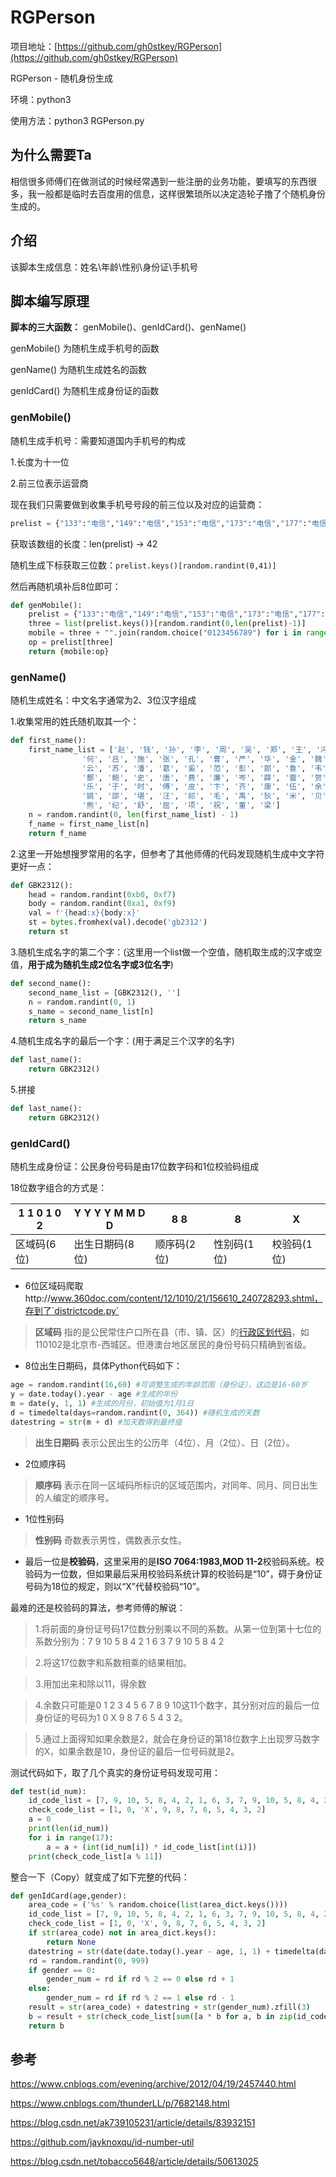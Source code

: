 # RGPerson

项目地址：[https://github.com/gh0stkey/RGPerson](https://github.com/gh0stkey/RGPerson)

RGPerson - 随机身份生成

环境：python3

使用方法：python3 RGPerson.py

## 为什么需要Ta

相信很多师傅们在做测试的时候经常遇到一些注册的业务功能，要填写的东西很多，我一般都是临时去百度用的信息，这样很繁琐所以决定造轮子撸了个随机身份生成的。

## 介绍

该脚本生成信息：姓名\年龄\性别\身份证\手机号

## 脚本编写原理

**脚本的三大函数：** genMobile()、genIdCard()、genName()

genMobile() 为随机生成手机号的函数 

genName() 为随机生成姓名的函数

genIdCard() 为随机生成身份证的函数

### genMobile()

随机生成手机号：需要知道国内手机号的构成

1.长度为十一位

2.前三位表示运营商

现在我们只需要做到收集手机号号段的前三位以及对应的运营商：

```python
prelist = {"133":"电信","149":"电信","153":"电信","173":"电信","177":"电信","180":"电信","181":"电信","189":"电信","199":"电信","130":"联通","131":"联通","132":"联通","145":"联通","155":"联通","156":"联通","166":"联通","171":"联通","175":"联通","176":"联通","185":"联通","186":"联通","166":"联通","134":"移动","135":"移动","136":"移动","137":"移动","138":"移动","139":"移动","147":"移动","150":"移动","151":"移动","152":"移动","157":"移动","158":"移动","159":"移动","172":"移动","178":"移动","182":"移动","183":"移动","184":"移动","187":"移动","188":"移动","198":"移动"}
```

获取该数组的长度：len(prelist) -> 42

随机生成下标获取三位数：`prelist.keys()[random.randint(0,41)]`

然后再随机填补后8位即可：

```python
def genMobile():
    prelist = {"133":"电信","149":"电信","153":"电信","173":"电信","177":"电信","180":"电信","181":"电信","189":"电信","199":"电信","130":"联通","131":"联通","132":"联通","145":"联通","155":"联通","156":"联通","166":"联通","171":"联通","175":"联通","176":"联通","185":"联通","186":"联通","166":"联通","134":"移动","135":"移动","136":"移动","137":"移动","138":"移动","139":"移动","147":"移动","150":"移动","151":"移动","152":"移动","157":"移动","158":"移动","159":"移动","172":"移动","178":"移动","182":"移动","183":"移动","184":"移动","187":"移动","188":"移动","198":"移动"}
    three = list(prelist.keys())[random.randint(0,len(prelist)-1)]
    mobile = three + "".join(random.choice("0123456789") for i in range(8))
    op = prelist[three]
    return {mobile:op}
```

### genName()

随机生成姓名：中文名字通常为2、3位汉字组成

1.收集常用的姓氏随机取其一个：

```python
def first_name():
    first_name_list = ['赵', '钱', '孙', '李', '周', '吴', '郑', '王', '冯', '陈', '褚', '卫', '蒋', '沈', '韩', '杨', '朱', '秦', '尤', '许',
                '何', '吕', '施', '张', '孔', '曹', '严', '华', '金', '魏', '陶', '姜', '戚', '谢', '邹', '喻', '柏', '水', '窦', '章',
                '云', '苏', '潘', '葛', '奚', '范', '彭', '郎', '鲁', '韦', '昌', '马', '苗', '凤', '花', '方', '俞', '任', '袁', '柳',
                '酆', '鲍', '史', '唐', '费', '廉', '岑', '薛', '雷', '贺', '倪', '汤', '滕', '殷', '罗', '毕', '郝', '邬', '安', '常',
                '乐', '于', '时', '傅', '皮', '卞', '齐', '康', '伍', '余', '元', '卜', '顾', '孟', '平', '黄', '和', '穆', '萧', '尹',
                '姚', '邵', '堪', '汪', '祁', '毛', '禹', '狄', '米', '贝', '明', '臧', '计', '伏', '成', '戴', '谈', '宋', '茅', '庞',
                '熊', '纪', '舒', '屈', '项', '祝', '董', '梁']
    n = random.randint(0, len(first_name_list) - 1)
    f_name = first_name_list[n]
    return f_name
```

2.这里一开始想搜罗常用的名字，但参考了其他师傅的代码发现随机生成中文字符更好一点：

```python
def GBK2312():
    head = random.randint(0xb0, 0xf7)
    body = random.randint(0xa1, 0xf9)
    val = f'{head:x}{body:x}'
    st = bytes.fromhex(val).decode('gb2312')
    return st
```

3.随机生成名字的第二个字：(这里用一个list做一个空值，随机取生成的汉字或空值，**用于成为随机生成2位名字或3位名字**)

```python
def second_name():
    second_name_list = [GBK2312(), '']
    n = random.randint(0, 1)
    s_name = second_name_list[n]
    return s_name
```

4.随机生成名字的最后一个字：(用于满足三个汉字的名字)

```python
def last_name():
    return GBK2312()
```

5.拼接

```python
def last_name():
    return GBK2312()
```

### genIdCard()

随机生成身份证：公民身份号码是由17位数字码和1位校验码组成

18位数字组合的方式是：

| 1 1 0 1 0	2 | Y Y	Y Y	M M D D | 8 8         | 8           | X           |
| -------------- | --------------------- | ----------- | ----------- | ----------- |
| 区域码(6位)    | 出生日期码(8位)       | 顺序码(2位) | 性别码(1位) | 校验码(1位) |

- 6位区域码爬取http://www.360doc.com/content/12/1010/21/156610_240728293.shtml，存到了`districtcode.py`

> **区域码** 指的是公民常住户口所在县（市、镇、区）的[行政区划代码](https://zh.wikipedia.org/wiki/%E4%B8%AD%E5%8D%8E%E4%BA%BA%E6%B0%91%E5%85%B1%E5%92%8C%E5%9B%BD%E8%A1%8C%E6%94%BF%E5%8C%BA%E5%88%92%E4%BB%A3%E7%A0%81)，如110102是北京市-西城区。但港澳台地区居民的身份号码只精确到省级。

- 8位出生日期码，具体Python代码如下：

```python
age = random.randint(16,60) #可调整生成的年龄范围（身份证），这边是16-60岁
y = date.today().year - age #生成的年份
m = date(y, 1, 1) #生成的月份，初始值为1月1日
d = timedelta(days=random.randint(0, 364)) #随机生成的天数
datestring = str(m + d) #加天数得到最终值
```

> **出生日期码** 表示公民出生的公历年（4位）、月（2位）、日（2位）。

- 2位顺序码

> **顺序码** 表示在同一区域码所标识的区域范围内，对同年、同月、同日出生的人编定的顺序号。

- 1位性别码

> **性别码** 奇数表示男性，偶数表示女性。

- 最后一位是**校验码**，这里采用的是**ISO 7064:1983,MOD 11-2**校验码系统。校验码为一位数，但如果最后采用校验码系统计算的校验码是“10”，碍于身份证号码为18位的规定，则以“X”代替校验码“10”。

最难的还是校验码的算法，参考师傅的解说：

>1.将前面的身份证号码17位数分别乘以不同的系数。从第一位到第十七位的系数分别为：7 9 10 5 8 4 2 1 6 3 7 9 10 5 8 4 2 

>2.将这17位数字和系数相乘的结果相加。 

>3.用加出来和除以11，得余数

>4.余数只可能是0 1 2 3 4 5 6 7 8 9 10这11个数字，其分别对应的最后一位身份证的号码为1 0 X 9 8 7 6 5 4 3 2。 

>5.通过上面得知如果余数是2，就会在身份证的第18位数字上出现罗马数字的Ⅹ，如果余数是10，身份证的最后一位号码就是2。 

测试代码如下，取了几个真实的身份证号码发现可用：

```python
def test(id_num):
	id_code_list = [7, 9, 10, 5, 8, 4, 2, 1, 6, 3, 7, 9, 10, 5, 8, 4, 2]
	check_code_list = [1, 0, 'X', 9, 8, 7, 6, 5, 4, 3, 2]
	a = 0
	print(len(id_num))
	for i in range(17):
		a = a + (int(id_num[i]) * id_code_list[int(i)])
	print(check_code_list[a % 11])
```

整合一下（Copy）就变成了如下完整的代码：

```python
def genIdCard(age,gender):
    area_code = ('%s' % random.choice(list(area_dict.keys())))
    id_code_list = [7, 9, 10, 5, 8, 4, 2, 1, 6, 3, 7, 9, 10, 5, 8, 4, 2]
    check_code_list = [1, 0, 'X', 9, 8, 7, 6, 5, 4, 3, 2]
    if str(area_code) not in area_dict.keys():
        return None
    datestring = str(date(date.today().year - age, 1, 1) + timedelta(days=random.randint(0, 364))).replace("-", "")
    rd = random.randint(0, 999)
    if gender == 0:
        gender_num = rd if rd % 2 == 0 else rd + 1
    else:
        gender_num = rd if rd % 2 == 1 else rd - 1
    result = str(area_code) + datestring + str(gender_num).zfill(3)
    b = result + str(check_code_list[sum([a * b for a, b in zip(id_code_list, [int(a) for a in result])]) % 11])
    return b
```

## 参考

https://www.cnblogs.com/evening/archive/2012/04/19/2457440.html

https://www.cnblogs.com/thunderLL/p/7682148.html

https://blog.csdn.net/ak739105231/article/details/83932151

https://github.com/jayknoxqu/id-number-util

https://blog.csdn.net/tobacco5648/article/details/50613025
